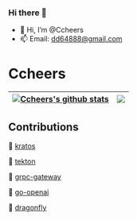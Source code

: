 ### Hi there 👋

<!--
**Ccheers/Ccheers** is a ✨ _special_ ✨ repository because its `README.md` (this file) appears on your GitHub profile.

Here are some ideas to get you started:

- 🔭 I’m currently working on ...
- 🌱 I’m currently learning ...
- 👯 I’m looking to collaborate on ...
- 🤔 I’m looking for help with ...
- 💬 Ask me about ...
- 📫 How to reach me: ...
- 😄 Pronouns: ...
- ⚡ Fun fact: ...
-->
- 👋 Hi, I’m @Ccheers
- 📫 Email: dd64888@gmail.com



# Ccheers
| <a href="https://github.com/Ccheers"><img align="center" src="https://github-readme-stats.vercel.app/api?username=Ccheers&count_private=true&show_icons=true&theme=buefy&include_all_commits&hide_border=true" alt="Ccheers's github stats" /></a> | <a href="https://github.com/Ccheers"><img align="center" src="https://github-readme-stats.vercel.app/api/top-langs/?username=Ccheers&hide=javascript,html,css&theme=buefy&layout=compact&hide_border=true" /></a> |
| ------------- | ------------- |


## Contributions

🌱  [kratos](https://github.com/go-kratos/kratos)

🌱  [tekton](https://github.com/tektoncd/pipeline)

🌱  [grpc-gateway](https://github.com/grpc-ecosystem/grpc-gateway)

🌱  [go-openai](https://github.com/sashabaranov/go-openai)

🌱  [dragonfly](https://github.com/dragonflyoss/Dragonfly2)



